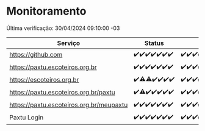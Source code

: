 # Monitoramento

Última verificação: 30/04/2024 09:10:00 -03

|Serviço|Status|Últimas 24h|
|---|---|---|
|https://github.com|<span title="2024-04-23: OK=24">✔️</span><span title="2024-04-24: OK=24">✔️</span><span title="2024-04-25: OK=24">✔️</span><span title="2024-04-26: OK=24">✔️</span><span title="2024-04-27: OK=24">✔️</span><span title="2024-04-28: OK=24">✔️</span><span title="2024-04-29: OK=12">✔️</span>|<span title="29/04/2024 09:11:00 -03 : 200">✔️</span><span title="29/04/2024 10:07:00 -03 : 200">✔️</span><span title="29/04/2024 11:07:00 -03 : 200">✔️</span><span title="29/04/2024 12:06:00 -03 : 200">✔️</span><span title="29/04/2024 13:08:00 -03 : 200">✔️</span><span title="29/04/2024 14:04:00 -03 : 200">✔️</span><span title="29/04/2024 15:08:00 -03 : 200">✔️</span><span title="29/04/2024 16:03:00 -03 : 200">✔️</span><span title="29/04/2024 17:06:00 -03 : 200">✔️</span><span title="29/04/2024 18:04:00 -03 : 200">✔️</span><span title="29/04/2024 19:06:00 -03 : 200">✔️</span><span title="29/04/2024 20:05:00 -03 : 200">✔️</span><span title="29/04/2024 21:29:00 -03 : 200">✔️</span><span title="29/04/2024 22:42:00 -03 : 200">✔️</span><span title="29/04/2024 23:17:00 -03 : 200">✔️</span><span title="30/04/2024 00:07:00 -03 : 200">✔️</span><span title="30/04/2024 01:09:00 -03 : 200">✔️</span><span title="30/04/2024 02:06:00 -03 : 200">✔️</span><span title="30/04/2024 03:08:00 -03 : 200">✔️</span><span title="30/04/2024 04:07:00 -03 : 200">✔️</span><span title="30/04/2024 05:09:00 -03 : 200">✔️</span><span title="30/04/2024 06:08:00 -03 : 200">✔️</span><span title="30/04/2024 07:07:00 -03 : 200">✔️</span><span title="30/04/2024 08:06:00 -03 : 200">✔️</span><span title="30/04/2024 09:10:00 -03 : 200">✔️</span>|
|https://paxtu.escoteiros.org.br|<span title="2024-04-23: OK=24">✔️</span><span title="2024-04-24: OK=24">✔️</span><span title="2024-04-25: OK=24">✔️</span><span title="2024-04-26: OK=24">✔️</span><span title="2024-04-27: OK=24">✔️</span><span title="2024-04-28: OK=24">✔️</span><span title="2024-04-29: OK=12">✔️</span>|<span title="29/04/2024 09:11:00 -03 : 200">✔️</span><span title="29/04/2024 10:07:00 -03 : 200">✔️</span><span title="29/04/2024 11:07:00 -03 : 200">✔️</span><span title="29/04/2024 12:06:00 -03 : 200">✔️</span><span title="29/04/2024 13:08:00 -03 : 200">✔️</span><span title="29/04/2024 14:04:00 -03 : 200">✔️</span><span title="29/04/2024 15:08:00 -03 : 200">✔️</span><span title="29/04/2024 16:03:00 -03 : 200">✔️</span><span title="29/04/2024 17:06:00 -03 : 200">✔️</span><span title="29/04/2024 18:04:00 -03 : 200">✔️</span><span title="29/04/2024 19:06:00 -03 : 200">✔️</span><span title="29/04/2024 20:05:00 -03 : 200">✔️</span><span title="29/04/2024 21:29:00 -03 : 200">✔️</span><span title="29/04/2024 22:42:00 -03 : 200">✔️</span><span title="29/04/2024 23:17:00 -03 : 200">✔️</span><span title="30/04/2024 00:07:00 -03 : 200">✔️</span><span title="30/04/2024 01:09:00 -03 : 200">✔️</span><span title="30/04/2024 02:06:00 -03 : 200">✔️</span><span title="30/04/2024 03:09:00 -03 : 200">✔️</span><span title="30/04/2024 04:07:00 -03 : 200">✔️</span><span title="30/04/2024 05:09:00 -03 : 200">✔️</span><span title="30/04/2024 06:08:00 -03 : 200">✔️</span><span title="30/04/2024 07:07:00 -03 : 200">✔️</span><span title="30/04/2024 08:06:00 -03 : 200">✔️</span><span title="30/04/2024 09:10:00 -03 : 200">✔️</span>|
|https://escoteiros.org.br|<span title="2024-04-23: OK=24">✔️</span><span title="2024-04-24: OK=23, Falhas=1">⚠️</span><span title="2024-04-25: OK=23, Falhas=1">⚠️</span><span title="2024-04-26: OK=24">✔️</span><span title="2024-04-27: OK=24">✔️</span><span title="2024-04-28: OK=24">✔️</span><span title="2024-04-29: OK=12">✔️</span>|<span title="29/04/2024 09:11:00 -03 : 200">✔️</span><span title="29/04/2024 10:07:00 -03 : 200">✔️</span><span title="29/04/2024 11:07:00 -03 : 200">✔️</span><span title="29/04/2024 12:06:00 -03 : 200">✔️</span><span title="29/04/2024 13:08:00 -03 : 200">✔️</span><span title="29/04/2024 14:04:00 -03 : 200">✔️</span><span title="29/04/2024 15:08:00 -03 : 200">✔️</span><span title="29/04/2024 16:03:00 -03 : 200">✔️</span><span title="29/04/2024 17:06:00 -03 : 200">✔️</span><span title="29/04/2024 18:04:00 -03 : 200">✔️</span><span title="29/04/2024 19:06:00 -03 : 200">✔️</span><span title="29/04/2024 20:05:00 -03 : 200">✔️</span><span title="29/04/2024 21:29:00 -03 : 200">✔️</span><span title="29/04/2024 22:42:00 -03 : 200">✔️</span><span title="29/04/2024 23:17:00 -03 : 200">✔️</span><span title="30/04/2024 00:07:00 -03 : 200">✔️</span><span title="30/04/2024 01:09:00 -03 : 200">✔️</span><span title="30/04/2024 02:06:00 -03 : 200">✔️</span><span title="30/04/2024 03:09:00 -03 : 200">✔️</span><span title="30/04/2024 04:07:00 -03 : 200">✔️</span><span title="30/04/2024 05:09:00 -03 : 200">✔️</span><span title="30/04/2024 06:08:00 -03 : 200">✔️</span><span title="30/04/2024 07:07:00 -03 : 200">✔️</span><span title="30/04/2024 08:06:00 -03 : 200">✔️</span><span title="30/04/2024 09:10:00 -03 : 200">✔️</span>|
|https://paxtu.escoteiros.org.br/paxtu|<span title="2024-04-23: OK=24">✔️</span><span title="2024-04-24: OK=23, Falhas=1">⚠️</span><span title="2024-04-25: OK=24">✔️</span><span title="2024-04-26: OK=24">✔️</span><span title="2024-04-27: OK=24">✔️</span><span title="2024-04-28: OK=24">✔️</span><span title="2024-04-29: OK=12">✔️</span>|<span title="29/04/2024 09:11:00 -03 : 200">✔️</span><span title="29/04/2024 10:07:00 -03 : 200">✔️</span><span title="29/04/2024 11:07:00 -03 : 200">✔️</span><span title="29/04/2024 12:06:00 -03 : 200">✔️</span><span title="29/04/2024 13:08:00 -03 : 200">✔️</span><span title="29/04/2024 14:04:00 -03 : 200">✔️</span><span title="29/04/2024 15:08:00 -03 : 200">✔️</span><span title="29/04/2024 16:03:00 -03 : 200">✔️</span><span title="29/04/2024 17:06:00 -03 : 200">✔️</span><span title="29/04/2024 18:04:00 -03 : 200">✔️</span><span title="29/04/2024 19:06:00 -03 : 200">✔️</span><span title="29/04/2024 20:05:00 -03 : 200">✔️</span><span title="29/04/2024 21:29:00 -03 : 200">✔️</span><span title="29/04/2024 22:42:00 -03 : 200">✔️</span><span title="29/04/2024 23:17:00 -03 : 200">✔️</span><span title="30/04/2024 00:07:00 -03 : 200">✔️</span><span title="30/04/2024 01:09:00 -03 : 200">✔️</span><span title="30/04/2024 02:06:00 -03 : 200">✔️</span><span title="30/04/2024 03:09:00 -03 : 200">✔️</span><span title="30/04/2024 04:07:00 -03 : 200">✔️</span><span title="30/04/2024 05:09:00 -03 : 200">✔️</span><span title="30/04/2024 06:08:00 -03 : 200">✔️</span><span title="30/04/2024 07:07:00 -03 : 200">✔️</span><span title="30/04/2024 08:06:00 -03 : 200">✔️</span><span title="30/04/2024 09:10:00 -03 : 200">✔️</span>|
|https://paxtu.escoteiros.org.br/meupaxtu|<span title="2024-04-23: OK=24">✔️</span><span title="2024-04-24: OK=24">✔️</span><span title="2024-04-25: OK=24">✔️</span><span title="2024-04-26: OK=24">✔️</span><span title="2024-04-27: OK=24">✔️</span><span title="2024-04-28: OK=24">✔️</span><span title="2024-04-29: OK=12">✔️</span>|<span title="29/04/2024 09:11:00 -03 : 200">✔️</span><span title="29/04/2024 10:07:00 -03 : 200">✔️</span><span title="29/04/2024 11:07:00 -03 : 200">✔️</span><span title="29/04/2024 12:06:00 -03 : 200">✔️</span><span title="29/04/2024 13:08:00 -03 : 200">✔️</span><span title="29/04/2024 14:04:00 -03 : 200">✔️</span><span title="29/04/2024 15:08:00 -03 : 200">✔️</span><span title="29/04/2024 16:03:00 -03 : 200">✔️</span><span title="29/04/2024 17:06:00 -03 : 200">✔️</span><span title="29/04/2024 18:04:00 -03 : 200">✔️</span><span title="29/04/2024 19:06:00 -03 : 200">✔️</span><span title="29/04/2024 20:05:00 -03 : 200">✔️</span><span title="29/04/2024 21:29:00 -03 : 200">✔️</span><span title="29/04/2024 22:42:00 -03 : 200">✔️</span><span title="29/04/2024 23:17:00 -03 : 200">✔️</span><span title="30/04/2024 00:07:00 -03 : 200">✔️</span><span title="30/04/2024 01:09:00 -03 : 200">✔️</span><span title="30/04/2024 02:06:00 -03 : 200">✔️</span><span title="30/04/2024 03:09:00 -03 : 200">✔️</span><span title="30/04/2024 04:07:00 -03 : 200">✔️</span><span title="30/04/2024 05:09:00 -03 : 200">✔️</span><span title="30/04/2024 06:08:00 -03 : 200">✔️</span><span title="30/04/2024 07:07:00 -03 : 200">✔️</span><span title="30/04/2024 08:06:00 -03 : 200">✔️</span><span title="30/04/2024 09:10:00 -03 : 200">✔️</span>|
|Paxtu Login|<span title="2024-04-23: OK=24">✔️</span><span title="2024-04-24: OK=24">✔️</span><span title="2024-04-25: OK=24">✔️</span><span title="2024-04-26: OK=24">✔️</span><span title="2024-04-27: OK=24">✔️</span><span title="2024-04-28: OK=24">✔️</span><span title="2024-04-29: OK=12">✔️</span>|<span title="29/04/2024 09:11:00 -03 : 200">✔️</span><span title="29/04/2024 10:07:00 -03 : 200">✔️</span><span title="29/04/2024 11:07:00 -03 : 200">✔️</span><span title="29/04/2024 12:06:00 -03 : 200">✔️</span><span title="29/04/2024 13:08:00 -03 : 200">✔️</span><span title="29/04/2024 14:04:00 -03 : 200">✔️</span><span title="29/04/2024 15:08:00 -03 : 200">✔️</span><span title="29/04/2024 16:03:00 -03 : 200">✔️</span><span title="29/04/2024 17:06:00 -03 : 200">✔️</span><span title="29/04/2024 18:04:00 -03 : 200">✔️</span><span title="29/04/2024 19:06:00 -03 : 200">✔️</span><span title="29/04/2024 20:05:00 -03 : 200">✔️</span><span title="29/04/2024 21:29:00 -03 : 200">✔️</span><span title="29/04/2024 22:42:00 -03 : 200">✔️</span><span title="29/04/2024 23:17:00 -03 : 200">✔️</span><span title="30/04/2024 00:07:00 -03 : 200">✔️</span><span title="30/04/2024 01:09:00 -03 : 200">✔️</span><span title="30/04/2024 02:06:00 -03 : 200">✔️</span><span title="30/04/2024 03:09:00 -03 : 200">✔️</span><span title="30/04/2024 04:07:00 -03 : 200">✔️</span><span title="30/04/2024 05:09:00 -03 : 200">✔️</span><span title="30/04/2024 06:08:00 -03 : 200">✔️</span><span title="30/04/2024 07:07:00 -03 : 200">✔️</span><span title="30/04/2024 08:06:00 -03 : 200">✔️</span><span title="30/04/2024 09:10:00 -03 : 200">✔️</span>|
